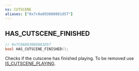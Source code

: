 ```yaml
---
ns: CUTSCENE
aliases: ["0x7c0a893088881d57"]
---
```

## HAS_CUTSCENE_FINISHED

```c
// 0x7C0A893088881D57
bool HAS_CUTSCENE_FINISHED();
```

Checks if the cutscene has finished playing. To be removed use [IS_CUTSCENE_PLAYING](#_0xD3C2E180A40F031E).

